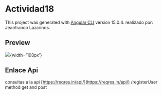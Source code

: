 # Actividad18

This project was generated with [Angular CLI](https://github.com/angular/angular-cli) version 15.0.4.
realizado por: Jeanfranco Lazarinos.


## Preview

![](https://i.postimg.cc/13JYrk4g/actividad18.png){width='100px'}

## Enlace Api

consultas a la api [https://reqres.in/api/](https://reqres.in/api/)
/registerUser
method get and post

